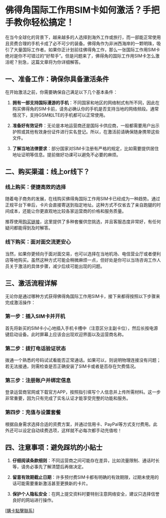 # 佛得角国际工作用SIM卡如何激活？手把手教你轻松搞定！

在当今全球化的背景下，越来越多的人选择到海外工作或旅行，而一部能正常使用且资费合理的手机卡成了必不可少的装备。佛得角作为非洲西海岸的一颗明珠，吸引了大量国际工作者。如果你正计划前往佛得角工作，那么一张国际工作用SIM卡绝对是你不可错过的“好帮手”。但是问题来了，佛得角的国际工作用SIM卡怎么激活呢？别急，这篇文章将为你详细解答。

## 一、准备工作：确保你具备激活条件

在开始激活之前，你需要确保自己满足以下几个基本条件：

1. **拥有一部支持国际漫游的手机**：不同国家和地区的网络制式有所不同，因此在购买佛得角的SIM卡前，请务必确认你的手机是否支持当地的网络频段。通常情况下，支持GSM和LTE的手机都可以正常使用。

2. **准备好有效证件**：无论是本地运营商还是国际卡供应商，一般都需要用户出示护照或其他有效身份证件进行实名登记。所以，在激活前请确保随身携带这些文件。

3. **了解当地法律要求**：部分国家对SIM卡注册有严格的规定，比如需要提供居住地址证明等信息。提前做好功课可以避免不必要的麻烦。

## 二、购买渠道：线上or线下？

### 线上购买：便捷高效的选择

随着电子商务的发展，在线购买佛得角国际工作用SIM卡已经成为一种趋势。通过正规平台下单后，卡片会直接寄送到指定地址。这种方式不仅省去了亲自跑腿的时间成本，还能让你更直观地比较各家运营商的价格和服务质量。

推荐使用[购买链接](https://t.me/s/esim1088)，这里提供了多种套餐供您挑选，并且客服态度非常好，有任何疑问都能得到及时解答。

### 线下购买：面对面交流更安心

当然，如果你更倾向于面对面交易，也可以选择在当地机场、电信营业厅或者便利店等地购买。虽然这种方式可能会稍微麻烦一点，但好处是你可以当场咨询工作人员关于激活的具体步骤，减少后续可能出现的问题。

## 三、激活流程详解

无论你是通过哪种方式获得佛得角国际工作用SIM卡，接下来都得按照以下步骤来完成激活操作：

### 第一步：插入SIM卡并开机

首先将新买的SIM卡小心地插入手机卡槽中（注意区分主副卡位），然后长按电源键启动设备。此时屏幕上应该会出现欢迎界面以及运营商名称。

### 第二步：拨打电话验证状态

拨通一个熟悉的号码试试看能否正常通话。如果可以，则说明物理连接没有问题；若无法接通，则需检查是否正确安装了SIM卡或者是否存在欠费情况。

### 第三步：注册账户并绑定信息

登录运营商官网或下载官方APP，按照指引填写个人信息并上传所需材料。这一步非常重要，因为只有完成了实名认证才能享受完整的功能和服务。

### 第四步：充值与设置套餐

根据自身需求选择合适的资费方案，并通过信用卡、PayPal等方式支付费用。此外还可以设定自动续费选项，这样就不必每次都手动充值啦！

## 四、注意事项：避免踩坑的小贴士

1. **仔细阅读条款细则**：不同运营商之间可能存在差异，比如流量限制、通话时长等，请务必事先了解清楚后再做决定。
   
2. **留意有效期截止日期**：许多预付费SIM卡都有明确的有效期限，过期未使用的话可能需要重新激活甚至更换新的卡片。

3. **保护个人隐私安全**：在网上提交资料时要特别注意网络安全，建议只选择信誉良好的网站进行操作。

[[購卡點擊聯系](https://t.me/s/esim1088)]